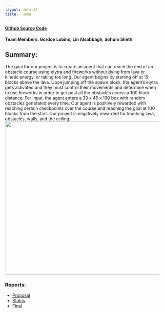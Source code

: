 ```yaml
---
layout: default
title:  Home
---
```


**[Github Source Code](https://github.com/Globins/Zoomer)**


<h4>Team Members: Gordon Lobins, Lin Alsabbagh, Sohum Sheth</h4>

<h2>Summary:</h2>
The goal for our project is to create an agent that can reach the end of an obstacle course using elytra and fireworks without dying from lava or kinetic energy, or taking too long. Our agent begins by starting off at 15 blocks above the lava. Upon jumping off the spawn block, the agent’s elytra gets activated and they must control their movements and determine when to use fireworks in order to get past all the obstacles across a 100 block distance. For input, the agent enters a 33 x 46 x 100 box with random obstacles generated every time. Our agent is positively rewarded with reaching certain checkpoints over the course and reaching the goal at 100 blocks from the start. Our project is negatively rewarded for touching lava, obstacles, walls, and the ceiling.

<img src="https://media.giphy.com/media/boW7I8waJeu4RQDeM8/giphy.gif" width="750" height="500"/>

<h3>Reports:</h3>

- [Proposal](proposal.html)
- [Status](status.html)
- [Final](final.html)

